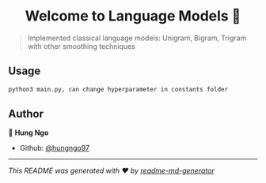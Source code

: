 <h1 align="center">Welcome to Language Models 👋</h1>
<p>
</p>

> Implemented classical language models: Unigram, Bigram, Trigram with other smoothing techniques

## Usage

```sh
python3 main.py, can change hyperparameter in constants folder
```

## Author

👤 **Hung Ngo**

* Github: [@hungngo97](https://github.com/hungngo97)


***
_This README was generated with ❤️ by [readme-md-generator](https://github.com/kefranabg/readme-md-generator)_
